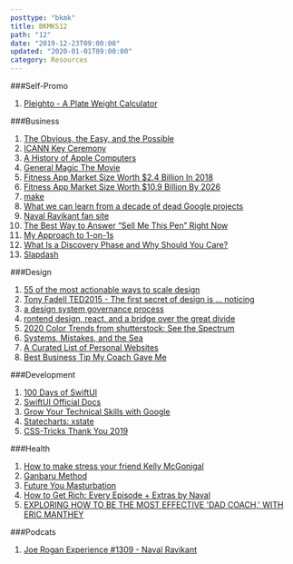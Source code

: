 ```yaml
---
posttype: "bkmk"
title: BKMKS12
path: "12"
date: "2019-12-23T09:00:00"
updated: "2020-01-01T09:00:00"
category: Resources
---
```


###Self-Promo
1. [Pleighto - A Plate Weight Calculator](https://pleighto.com)

###Business
1. [The Obvious, the Easy, and the Possible](https://m.signalvnoise.com/the-obvious-the-easy-and-the-possible/)
1. [ICANN Key Ceremony](https://www.youtube.com/watch?v=b9j-sfP9GUU)
1. [A History of Apple Computers](https://www.thoughtco.com/the-history-of-apple-computers-1991454)
1. [General Magic The Movie](https://www.generalmagicthemovie.com/)
1. [Fitness App Market Size Worth $2.4 Billion In 2018](https://www.grandviewresearch.com/industry-analysis/fitness-app-market)
1. [Fitness App Market Size Worth $10.9 Billion By 2026](https://www.prnewswire.com/news-releases/fitness-app-market-size-worth-10-9-billion-by-2026--cagr-21-1-grand-view-research-inc-300910138.html)
1. [make](https://makebook.io/)
1. [What we can learn from a decade of dead Google projects](https://www.theverge.com/2019/12/12/21012505/google-decade-failed-projects-discontinued-wave-glass-daydream-vr)
1. [Naval Ravikant fan site](https://theangelphilosopher.com/)
1. [The Best Way to Answer “Sell Me This Pen” Right Now](https://www.yesware.com/blog/sell-me-this-pen/)
1. [My Approach to 1-on-1s](https://marcorogers.com/blog/my-approach-to-1-on-1s)
1. [What Is a Discovery Phase and Why Should You Care?](https://boagworld.com/digital-strategy/discovery-phase/)
1. [Slapdash](https://slapdash.com/)

###Design
1. [55 of the most actionable ways to scale design](https://www.abstract.com/blog/55-ways-to-scale-design/)
1. [Tony Fadell TED2015 - The first secret of design is ... noticing](https://www.ted.com/talks/tony_fadell_the_first_secret_of_design_is_noticing)
1. [a design system governance process](https://bradfrost.com/blog/post/a-design-system-governance-process/)
1. [rontend design, react, and a bridge over the great divide](https://bradfrost.com/blog/post/frontend-design-react-and-a-bridge-over-the-great-divide/)
1. [2020 Color Trends from shutterstock: See the Spectrum](https://www.shutterstock.com/blog/trends/2020-color-trends)
1. [Systems, Mistakes, and the Sea](https://www.robinrendle.com/essays/systems-mistakes-and-the-sea)
1. [A Curated List of Personal Websites](https://www.notion.so/A-curated-list-of-personal-website-inspiration-2019-65270708af6541d2a60cc109999f41cf?v=9db8ec3ac6f44f3490db272b2c3ade5d)
1. [Best Business Tip My Coach Gave Me](https://www.youtube.com/watch?v=CbQNwT7FsVg)

###Development
1. [100 Days of SwiftUI](https://www.hackingwithswift.com/100/swiftui)
1. [SwiftUI Official Docs](https://developer.apple.com/documentation/swiftui)
1. [Grow Your Technical Skills with Google](https://techdevguide.withgoogle.com/)
1. [Statecharts: xstate](https://xstate.js.org/viz/)
1. [CSS-Tricks Thank You 2019](https://css-tricks.com/thank-you-2019-edition/)

###Health
1. [How to make stress your friend Kelly McGonigal](https://www.youtube.com/watch?v=RcGyVTAoXEU)
1. [Ganbaru Method](https://ganbarumethod.com/)
1. [Future You Masturbation](https://www.howitactuallyworks.com/archives/future_you_masturbation.html)
1. [How to Get Rich: Every Episode + Extras by Naval](https://overcast.fm/+Q4m7_Q2Tg?ck_subscriber_id=683166618)
1. [EXPLORING HOW TO BE THE MOST EFFECTIVE 'DAD COACH,' WITH ERIC MANTHEY](https://www.fitdadfitness.com/blog/2019/8/21/ep-115-exploring-how-to-be-the-most-effective-dad-coach-with-eric-manthey)

###Podcats
1. [Joe Rogan Experience #1309 - Naval Ravikant](https://www.youtube.com/watch?v=3qHkcs3kG44)
